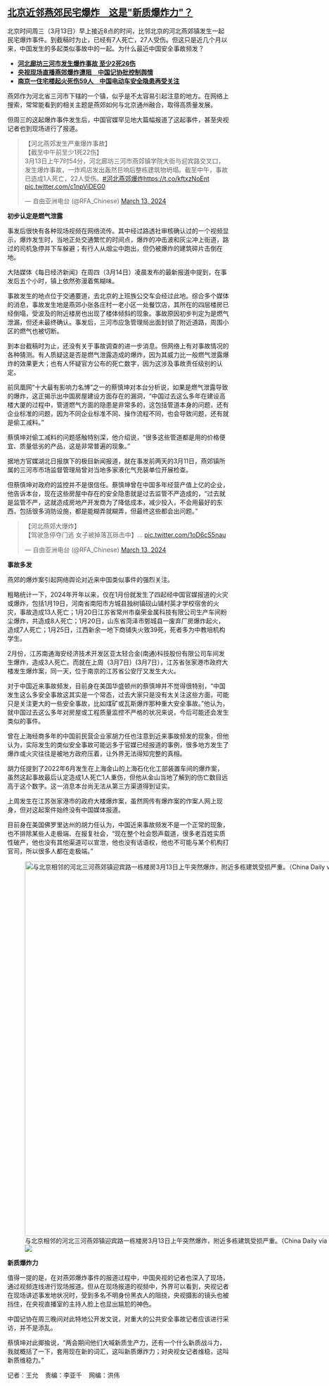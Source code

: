 <!--1710358140000-->
[北京近邻燕郊民宅爆炸　这是"新质爆炸力"？](https://www.rfa.org/mandarin/yataibaodao/shehui/wy-03132024114450.html)
------

<p>北京时间周三（3月13日）早上接近8点的时间，比邻北京的河北燕郊镇发生一起民宅爆炸事件。到截稿时为止，已经有7人死亡，27人受伤。但这只是近几个月以来，中国发生的多起类似事故中的一起。为什么最近中国安全事故频发？</p><ul><li><a href="https://www.rfa.org/mandarin/Xinwen/st-03132024000954.html"><strong>河北廊坊三河市发生爆炸事故 至少2死26伤</strong></a></li><li><strong><a href="https://www.rfa.org/mandarin/Xinwen/6-03132024132525.html">央视现场直播燕郊爆炸遭阻　中国记协批控制舆情</a></strong></li><li><strong><a href="https://www.rfa.org/mandarin/yataibaodao/shehui/gt1-02262024004746.html">南京一住宅楼起火死伤59人　中国电动车安全隐患再受关注</a></strong></li></ul><p><span style="font-weight: 400;">燕郊作为河北省三河市下辖的一个镇，似乎是不太容易引起注意的地方。在网络上搜索，常常能看到的相关主题是燕郊如何与北京通州融合，取得高质量发展。</span></p><p><span style="font-weight: 400;">但周三的这起爆炸事件发生后，中国官媒罕见地大篇幅报道了这起事件，甚至央视记者也到现场进行了报道。</span></p><blockquote class="twitter-tweet"><p dir="ltr" lang="zh">【河北燕郊发生严重爆炸事故】<br/>【截至中午前至少1死22伤】<br/>3月13日上午7时54分，河北廊坊三河市燕郊镇学院大街与迎宾路交叉口，发生爆炸事故，一炸鸡店发出轰然巨响后整栋建筑物坍塌。截至中午，事故已造成1人死亡，22人受伤。<a href="https://twitter.com/hashtag/%E6%B2%B3%E5%8C%97%E7%87%95%E9%83%8A%E7%88%86%E7%82%B8?src=hash&amp;ref_src=twsrc%5Etfw">#河北燕郊爆炸</a><a href="https://t.co/kftxzNoEnt">https://t.co/kftxzNoEnt</a> <a href="https://t.co/c1npViDEG0">pic.twitter.com/c1npViDEG0</a></p>— 自由亚洲电台 (@RFA_Chinese) <a href="https://twitter.com/RFA_Chinese/status/1767771853974815039?ref_src=twsrc%5Etfw">March 13, 2024</a></blockquote><p></p><p><strong>初步认定是燃气泄露</strong></p><p><span style="font-weight: 400;">事发后很快有各种现场视频在网络流传。其中经过路透社审核确认过的一个视频显示，爆炸发生时，当地正处交通繁忙的时间点，爆炸的冲击波和灰尘冲上街道，路过的司机急停并下车躲避；有行人从烟尘中跑出，但仍被爆炸的建筑碎片击倒在地。</span></p><p><span style="font-weight: 400;">大陆媒体《每日经济新闻》在周四（3月14日）凌晨发布的最新报道中提到，在事发后五个小时，镇上依然弥漫着焦糊味。</span></p><p><span style="font-weight: 400;">事故发生的地点位于交通要道，​​去北京的上班族公交车会经过此地。综合多个媒体的消息，事故发生地是燕郊小张各庄村一老小区一处餐饮店，其所在的四层楼房已经倒塌，受波及的附近楼房也出现了楼体倾斜的现象。事故原因初步判定为是燃气泄漏，但还未最终确认。事发后，三河市应急管理局出面封锁了附近道路，周围小区的燃气也被切断。</span></p><p><span style="font-weight: 400;">到本台截稿时为止，还没有关于事故调查的进一步消息。但网络上有对事故情况的各种猜测。有人质疑这是否是燃气泄露造成的爆炸，因为其威力比一般燃气泄露爆炸的效果更大；也有人怀疑官方公布的死亡数字，因为这涉及事故责任级别的认定。</span></p><p><span style="font-weight: 400;">前凤凰网“十大最有影响力名博”之一的蔡慎坤对本台分析说，如果是燃气泄露导致的爆炸，这正揭示出中国房屋建设方面存在的漏洞，“中国过去这么多年在建设高楼大厦的过程中，管道燃气方面的隐患是非常多的，这包括管道本身的问题，还有企业标准的问题，因为不同企业标准不同、操作流程不同，也会导致问题，还有就是偷工减料。”</span></p><p><span style="font-weight: 400;">蔡慎坤对偷工减料的问题感触特别深，他介绍说，“很多这些管道都是用的价格便宜、质量低劣的产品，这是非常普遍的现象。”</span></p><p><span style="font-weight: 400;">据地方官媒湖北日报旗下的极目新闻报道，就在事发前两天的3月11日，燕郊镇所属的三河市市场监督管理局曾对当地多家液化气充装单位开展检查。</span></p><p><span style="font-weight: 400;">但蔡慎坤对政府的监控并不是很信任。蔡慎坤曾在中国多年经营产值上亿的企业，他告诉本台，现在这些房屋中存在的安全隐患就是过去监管不严造成的，“过去就是监管不严，这就造成房地产开发商为了降低成本，减少投入，不会用最好的东西，包括很多消防设施，都是能糊弄就糊弄，但最终这些都会出问题。”</span></p><blockquote class="twitter-tweet"><p dir="ltr" lang="zh">【河北燕郊大爆炸】<br/>【驾驶急停夺门逃 女子被掉落瓦砾击中】… <a href="https://t.co/1oD6cS5nau">pic.twitter.com/1oD6cS5nau</a></p>— 自由亚洲电台 (@RFA_Chinese) <a href="https://twitter.com/RFA_Chinese/status/1767818269413752833?ref_src=twsrc%5Etfw">March 13, 2024</a></blockquote><p></p><p><strong>事故多发</strong></p><p><span style="font-weight: 400;">燕郊的爆炸案引起网络舆论对近来中国类似事件的强烈关注。</span></p><p><span style="font-weight: 400;">粗略统计一下，2024年开年以来，仅在1月份就发生了四起经中国官媒报道的火灾或爆炸，包括1月19日，河南省南阳市方城县独树镇砚山铺村英才学校宿舍的火灾，事故造成13人死亡；1月20日江苏省常州市燊荣金属科技有限公司生产车间粉尘爆炸，共造成8人死亡；1月20日，山东省菏泽市鄄城县一废弃厂房爆炸起火，造成7人死亡；1月25日，江西新余一地下商铺失火致39死，死者多为中教培机构学生。</span></p><p><span style="font-weight: 400;">2月份，江苏南通海安经济技术开发区亚太轻合金(南通)科技股份有限公司车间发生爆炸，造成3人死亡。而就在上周（3月7日）(3月7日），江苏省张家港市政府大楼发生爆炸案，同一天，位于南京的江苏省公安厅又发生大火。</span></p><p><span style="font-weight: 400;">对于中国近来事故频发，目前身在美国华盛顿州的蔡慎坤并不觉得很特别，“中国发生这么多安全事故这其实是一个常态，过去大家只是没有太关注这些方面，可能只是关注更大的一些安全事故，比如煤矿或瓦斯爆炸那种重大安全事故。”他认为，就中国过去这么多年对房屋或工程质量监控不严格的状况来说，今后可能还会发生类似的事件。</span></p><p><span style="font-weight: 400;">曾在上海经商多年的中国前民营企业家胡力任也注意到近来事故频发的现象，但他认为，实际发生的类似安全事故可能远多于官媒已经报道的事例，很多地方发生了爆炸或火灾往往是被地方政府压着，让外界无法得知完整的真相。</span></p><p><span style="font-weight: 400;">胡力任提到了2022年6月发生在上海金山的上海石化化工部装置车间的爆炸案，虽然这起事故最后认定造成1人死亡1人重伤，但他从金山当地了解到的伤亡数目远高于这个数字。这一消息本台尚无法从第三方渠道得到证实。</span></p><p><span style="font-weight: 400;">上周发生在江苏张家港市的政府大楼爆炸案，虽然网传有爆炸案的作案人网上现身，但对这起案件始终没有中国媒体报道。</span></p><p><span style="font-weight: 400;">目前身在美国佛罗里达州的胡力任认为，中国近来事故频发不是一个正常的现象，也不排除某些人走极端、在报复社会，“现在整个社会怨声载道，很多老百姓实质性破产，他也没有其他渠道可以宣泄，他也没有话语权，他也不可能与某个机构打官司，所以很多人都在走极端。”</span></p><p><span style="font-weight: 400;"><figure class="image-richtext image-inline captioned" style="width:1280px;"><img alt="与北京相邻的河北三河燕郊镇迎宾路一栋楼房3月13日上午突然爆炸，附近多栋建筑受损严重。（China Daily via REUTERS）" height="853" src="https://www.rfa.org/mandarin/yataibaodao/shehui/wy-03132024114450.html/wy2.jpg/@@images/c433c284-f3ae-4f9d-b9ce-595f6ecedc62.jpeg" title="wy2.jpg" width="1280"/><figcaption class="image-caption">与北京相邻的河北三河燕郊镇迎宾路一栋楼房3月13日上午突然爆炸，附近多栋建筑受损严重。（China Daily via REUTERS）</figcaption><small></small><div id="zoomattribute"><a data-caption="与北京相邻的河北三河燕郊镇迎宾路一栋楼房3月13日上午突然爆炸，附近多栋建筑受损严重。（China Daily via REUTERS）" data-fancybox="" href="https://www.rfa.org/mandarin/yataibaodao/shehui/wy-03132024114450.html/wy2.jpg" id="single_image" title="与北京相邻的河北三河燕郊镇迎宾路一栋楼房3月13日上午突然爆炸，附近多栋建筑受损严重。（China Daily via REUTERS）"><img src="/++plone++rfa-resources/img/icon-zoom.png"/></a></div></figure></span></p><p><strong>新质爆炸力</strong></p><p><span style="font-weight: 400;">值得一提的是，在对燕郊爆炸事件的报道过程中，中国央视的记者也深入了现场，通过视频连线进行现场报道。但从在现场报道的视频中，外界可以看到，央视记者在现场讲述事发地状况时，受到多名不明身份黑衣人的阻挠，央视摄影的镜头也被挡住，在央视直播室的主持人脸上也显出尴尬的神色。</span></p><p><span style="font-weight: 400;">中国记协在周三晚间对此特地公开发文说，对重大的公共安全事故记者应该进行采访，并不是添乱。</span></p><p><span style="font-weight: 400;">蔡慎坤对此揶揄说，“两会期间他们大喊新质生产力，还有一个什么新质战斗力，我就概括了一下，套用现在新的词汇，这叫新质爆炸力；对央视女记者维稳，这叫新质维稳力。”</span></p><p><span style="font-weight: 400;">记者：王允    责编：李亚千    网编：洪伟</span></p>
